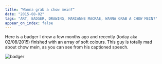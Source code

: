 ```yaml
---
title: "Wanna grab a chow mein?"
date: "2015-08-02"
tags: "ART, BADGER, DRAWING, MARIANNE MACRAE, WANNA GRAB A CHOW MEIN?"
appear_on_index: false
---
```

Here is a badger I drew a few months ago and recently (today aka 02/08/2015) finished with an array of soft colours. This guy is totally mad about chow mein, as you can see from his captioned speech.

![badger](../images/archive-posts/badger-coloured.jpg)
